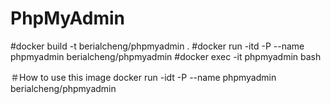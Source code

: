 # PhpMyAdmin

#docker build -t berialcheng/phpmyadmin .
#docker run -itd -P --name phpmyadmin berialcheng/phpmyadmin
#docker exec -it phpmyadmin bash

＃How to use this image
	docker run -idt -P --name phpmyadmin berialcheng/phpmyadmin